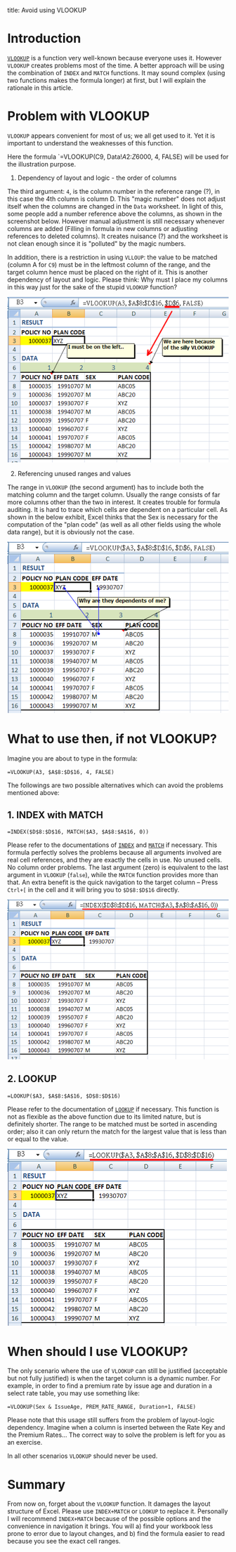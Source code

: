 title: Avoid using VLOOKUP

# Introduction

[`VLOOKUP`](https://support.office.com/en-us/article/VLOOKUP-function-0bbc8083-26fe-4963-8ab8-93a18ad188a1) is a function very well-known because everyone uses it. However `VLOOKUP` creates problems most of the time. A better approach will be using the combination of `INDEX` and `MATCH` functions. It may sound complex (using two functions makes the formula longer) at first, but I will explain the rationale in this article.

# Problem with VLOOKUP

`VLOOKUP` appears convenient for most of us; we all get used to it. Yet it is important to understand the weaknesses of this function.

Here the formula `=VLOOKUP(C9, Data!$A$2:$Z$6000, 4, FALSE) will be used for the illustration purpose.

1. Dependency of layout and logic - the order of columns

 The third argument: `4`, is the column number in the reference range (?), in this case the 4th column is column D. This "magic number" does not adjust itself when the columns are changed in the `Data` worksheet. In light of this, some people add a number reference above the columns, as shown in the screenshot below. However manual adjustment is still necessary whenever columns are added (Filling in formula in new columns or adjusting references to deleted columns). It creates nuisance (?) and the worksheet is not clean enough since it is "polluted" by the magic numbers.

 In addition, there is a restriction in using `VLLOUP`: the value to be matched (column A for `C9`) must be in the leftmost column of the range, and the target column hence must be placed on the right of it. This is another dependency of layout and logic. Please think: Why must I place my columns in this way just for the sake of the stupid `VLOOKUP` function?

 ![`VLOOKUP` restrictions on column orders](assets/posts/vlookup-numbering-columns.png)

2. Referencing unused ranges and values

 The range in `VLOOKUP` (the second argument) has to include both the matching column and the target column. Usually the range consists of far more columns other than the two in interest. It creates trouble for formula auditing. It is hard to trace which cells are dependent on a particular cell. As shown in the below exhibit, Excel thinks that the Sex is necessary for the computation of the "plan code" (as well as all other fields using the whole data range), but it is obviously not the case.

 ![`VLOOKUP` causes cell dependency problem](assets/posts/vlookup-unused-cells.png)

# What to use then, if not VLOOKUP?

Imagine you are about to type in the formula:

```
=VLOOKUP(A3, $A$8:$D$16, 4, FALSE)
```

The followings are two possible alternatives which can avoid the problems mentioned above:

## 1. INDEX with MATCH

 ```
 =INDEX($D$8:$D$16, MATCH($A3, $A$8:$A$16, 0))
 ```

 Please refer to the documentations of [`INDEX`](https://support.office.com/en-us/article/INDEX-function-a5dcf0dd-996d-40a4-a822-b56b061328bd) and [`MATCH`](https://support.office.com/en-us/article/MATCH-function-e8dffd45-c762-47d6-bf89-533f4a37673a) if necessary. This formula perfectly solves the problems because all arguments involved are real cell references, and they are exactly the cells in use. No unused cells. No column order problems. The last argument (zero) is equivalent to the last argument in `VLOOKUP` (`false`), while the `MATCH` function provides more than that. An extra benefit is the quick navigation to the target column – Press `Ctrl+[` in the cell and it will bring you to `$D$8:$D$16` directly.

 ![Use `INDEX` and `MATCH` instead of `VLOOKUP`](assets/posts/vlookup-index-match.png)

## 2. LOOKUP

 ```
 =LOOKUP($A3, $A$8:$A$16, $D$8:$D$16)
 ```

 Please refer to the documentation of [`LOOKUP`](https://support.office.com/en-us/article/LOOKUP-function-446d94af-663b-451d-8251-369d5e3864cb) if necessary. This function is not as flexible as the above function due to its limited nature, but is definitely shorter. The range to be matched must be sorted in ascending order; also it can only return the match for the largest value that is less than or equal to the value.

 ![`VLOOKUP` restrictions on column orders](assets/posts/vlookup-lookup.png)

# When should I use VLOOKUP?

The only scenario where the use of `VLOOKUP` can still be justified (acceptable but not fully justified) is when the target column is a dynamic number. For example, in order to find a premium rate by issue age and duration in a select rate table, you may use something like:

```
=VLOOKUP(Sex & IssueAge, PREM_RATE_RANGE, Duration+1, FALSE)
```

Please note that this usage still suffers from the problem of layout-logic dependency. Imagine when a column is inserted between the Rate Key and the Premium Rates... The correct way to solve the problem is left for you as an exercise.

In all other scenarios `VLOOKUP` should never be used.

# Summary

From now on, forget about the `VLOOKUP` function. It damages the layout structure of Excel. Please use `INDEX+MATCH` or `LOOKUP` to replace it. Personally I will recommend `INDEX+MATCH` because of the possible options and the convenience in navigation it brings. You will a) find your workbook less prone to error due to layout changes, and b) find the formula easier to read because you see the exact cell ranges.
